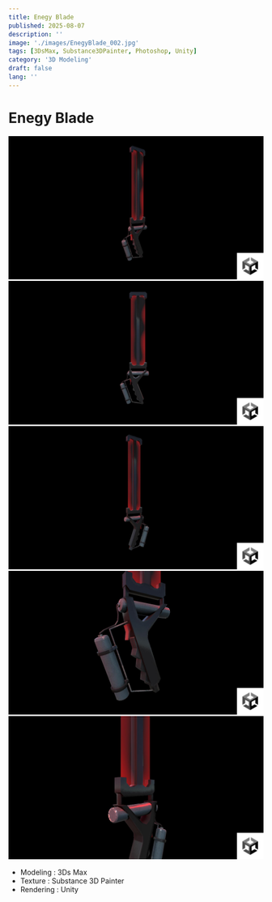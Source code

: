 ```yaml
---
title: Enegy Blade
published: 2025-08-07
description: ''
image: './images/EnegyBlade_002.jpg'
tags: [3DsMax, Substance3DPainter, Photoshop, Unity]
category: '3D Modeling'
draft: false 
lang: ''
---
```

# Enegy Blade

![](./images/EnegyBlade_002.jpg)
![](./images/EnegyBlade_003.jpg)
![](./images/EnegyBlade_004.jpg)
![](./images/EnegyBlade_005.jpg)
![](./images/EnegyBlade_006.jpg)

- Modeling : 3Ds Max
- Texture : Substance 3D Painter
- Rendering : Unity

